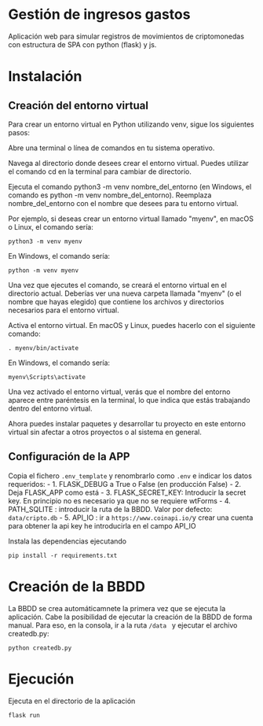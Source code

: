 
# Gestión de ingresos gastos
Aplicación web para simular registros de movimientos de criptomonedas con estructura de SPA con python (flask) y js.

# Instalación

## Creación del entorno virtual
Para crear un entorno virtual en Python utilizando venv, sigue los siguientes pasos:

Abre una terminal o línea de comandos en tu sistema operativo.

Navega al directorio donde desees crear el entorno virtual. Puedes utilizar el comando cd en la terminal para cambiar de directorio.

Ejecuta el comando python3 -m venv nombre_del_entorno (en Windows, el comando es python -m venv nombre_del_entorno). Reemplaza nombre_del_entorno con el nombre que desees para tu entorno virtual.

Por ejemplo, si deseas crear un entorno virtual llamado "myenv", en macOS o Linux, el comando sería:

```
python3 -m venv myenv
```
En Windows, el comando sería:

```
python -m venv myenv
```

Una vez que ejecutes el comando, se creará el entorno virtual en el directorio actual. Deberías ver una nueva carpeta llamada "myenv" (o el nombre que hayas elegido) que contiene los archivos y directorios necesarios para el entorno virtual.

Activa el entorno virtual. En macOS y Linux, puedes hacerlo con el siguiente comando:

```
. myenv/bin/activate
```

En Windows, el comando sería:

```
myenv\Scripts\activate
```

Una vez activado el entorno virtual, verás que el nombre del entorno aparece entre paréntesis en la terminal, lo que indica que estás trabajando dentro del entorno virtual.

Ahora puedes instalar paquetes y desarrollar tu proyecto en este entorno virtual sin afectar a otros proyectos o al sistema en general.

## Configuración de la APP
Copia el fichero `.env_template` y renombrarlo como `.env` e indicar los datos requeridos:
    - 1. FLASK_DEBUG a True o False (en producción False)
    - 2. Deja FLASK_APP como está
    - 3. FLASK_SECRET_KEY: Introducir la secret key. En principio no es necesario ya que no se requiere wtForms
    - 4. PATH_SQLITE : introducir la ruta de la BBDD. Valor por defecto: ```data/cripto.db```
    - 5. API_IO : ir a ```https://www.coinapi.io/```y crear una cuenta para obtener la api key he introducirla en el campo API_IO

Instala las dependencias ejecutando 
```
pip install -r requirements.txt
```

# Creación de la BBDD 
La BBDD se crea automáticamnete la primera vez que se ejecuta la aplicación. Cabe la posibilidad de ejecutar la creación de la BBDD de forma manual. Para eso, en la consola, ir a la ruta ``` /data  ``` y ejecutar el archivo createdb.py:

```python createdb.py```

# Ejecución
Ejecuta en el directorio de la aplicación
```
flask run
```










